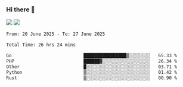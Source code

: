 ### Hi there 👋️

![](https://komarev.com/ghpvc/?username=Loner1024)
![](https://hit.yhype.me/github/profile?account_id=20189164)

<!--START_SECTION:waka-->

```txt
From: 20 June 2025 - To: 27 June 2025

Total Time: 26 hrs 24 mins

Go                           ████████████████▒░░░░░░░░   65.33 %
PHP                          ██████▓░░░░░░░░░░░░░░░░░░   26.34 %
Other                        █░░░░░░░░░░░░░░░░░░░░░░░░   03.71 %
Python                       ▒░░░░░░░░░░░░░░░░░░░░░░░░   01.42 %
Rust                         ▒░░░░░░░░░░░░░░░░░░░░░░░░   00.90 %
```

<!--END_SECTION:waka-->



